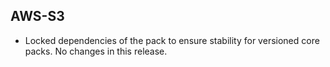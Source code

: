 ## AWS-S3

- Locked dependencies of the pack to ensure stability for versioned core packs. No changes in this release.
